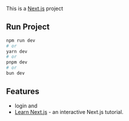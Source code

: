 This is a [Next.js](https://nextjs.org) project

## Run Project

```bash
npm run dev
# or
yarn dev
# or
pnpm dev
# or
bun dev
```

## Features

- login and 
- [Learn Next.js](https://nextjs.org/learn) - an interactive Next.js tutorial.

